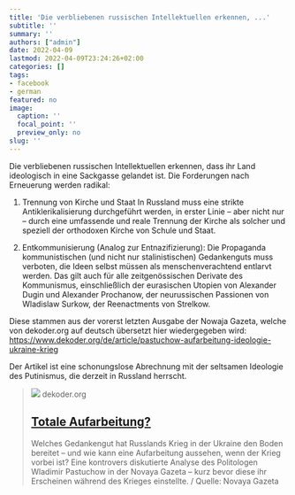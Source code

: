 ```yaml
---
title: 'Die verbliebenen russischen Intellektuellen erkennen, ...'
subtitle: ''
summary: ''
authors: ["admin"]
date: 2022-04-09
lastmod: 2022-04-09T23:24:26+02:00
categories: []
tags:
- facebook
- german
featured: no
image:
  caption: ''
  focal_point: ''
  preview_only: no
slug: ''
---
```

Die verbliebenen russischen Intellektuellen erkennen, dass ihr Land ideologisch in eine Sackgasse gelandet ist. Die Forderungen nach Erneuerung werden radikal:

1. Trennung von Kirche und Staat 
In Russland muss eine strikte Antiklerikalisierung durchgeführt werden, in erster Linie – aber nicht nur – durch eine umfassende und reale Trennung der Kirche als solcher und speziell der orthodoxen Kirche von Schule und Staat.

2. Entkommunisierung (Analog zur Entnazifizierung):
Die Propaganda kommunistischen (und nicht nur stalinistischen) Gedankenguts muss verboten, die Ideen selbst müssen als menschenverachtend entlarvt werden. Das gilt auch für alle zeitgenössischen Derivate des Kommunismus, einschließlich der eurasischen Utopien von Alexander Dugin und Alexander Prochanow, der neurussischen Passionen von Wladislaw Surkow, der Reenactments von Strelkow. 

Diese stammen aus der vorerst letzten Ausgabe der Nowaja Gazeta, welche von dekoder.org auf deutsch übersetzt hier wiedergegeben wird: https://www.dekoder.org/de/article/pastuchow-aufarbeitung-ideologie-ukraine-krieg

Der Artikel ist eine schonungslose Abrechnung mit der seltsamen Ideologie des Putinismus, die derzeit in Russland herrscht.
> [![](https://www.dekoder.org/sites/default/files/pastuchow_social.png)](https://www.dekoder.org/de/article/pastuchow-aufarbeitung-ideologie-ukraine-krieg)
> dekoder.org
> ## [Totale Aufarbeitung?](https://www.dekoder.org/de/article/pastuchow-aufarbeitung-ideologie-ukraine-krieg)
>
>Welches Gedankengut hat Russlands Krieg in der Ukraine den Boden bereitet – und wie kann eine Aufarbeitung aussehen, wenn der Krieg vorbei ist? Eine kontrovers diskutierte Analyse des Politologen Wladimir Pastuchow in der Novaya Gazeta – kurz bevor diese ihr Erscheinen während des Krieges einstellte. / Quelle: Novaya Gazeta


